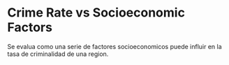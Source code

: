 # Crime Rate vs Socioeconomic Factors

Se evalua como una serie de factores socioeconomicos puede influir en la tasa de criminalidad de una region.
